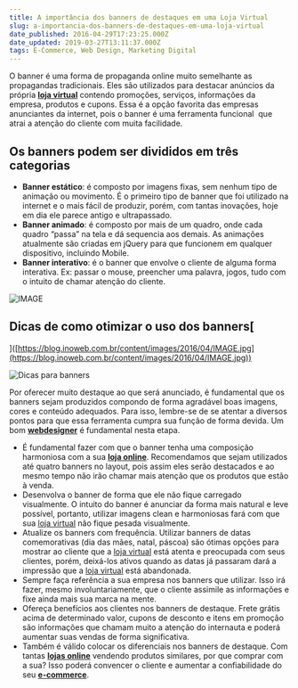 ```yaml
---
title: A importância dos banners de destaques em uma Loja Virtual
slug: a-importancia-dos-banners-de-destaques-em-uma-loja-virtual
date_published: 2016-04-29T17:23:25.000Z
date_updated: 2019-03-27T13:11:37.000Z
tags: E-Commerce, Web Design, Marketing Digital
---
```


O banner é uma forma de propaganda online muito semelhante as propagandas tradicionais. Eles são utilizados para destacar anúncios da própria **[loja virtual](https://inoweb.com.br/criacao-de-loja-virtual)** contendo promoções, serviços, informações da empresa, produtos e cupons. Essa é a opção favorita das empresas anunciantes da internet, pois o banner é uma ferramenta funcional  que atrai a atenção do cliente com muita facilidade.

## Os banners podem ser divididos em três categorias

- **Banner estático**: é composto por imagens fixas, sem nenhum tipo de animação ou movimento. É o primeiro tipo de banner que foi utilizado na internet e o mais fácil de produzir, porém, com tantas inovações, hoje em dia ele parece antigo e ultrapassado.
- **Banner animado**: é composto por mais de um quadro, onde cada quadro “passa” na tela e dá sequencia aos demais. As animações atualmente são criadas em jQuery para que funcionem em qualquer dispositivo, incluindo Mobile.
- **Banner interativo**: é o banner que envolve o cliente de alguma forma interativa. Ex: passar o mouse, preencher uma palavra, jogos, tudo com o intuito de chamar atenção do cliente.

![IMAGE](https://blog.inoweb.com.br/content/images/2016/04/IMAGE.jpg)

## Dicas de como otimizar o uso dos banners[

]([https://blog.inoweb.com.br/content/images/2016/04/IMAGE.jpg](https://blog.inoweb.com.br/content/images/2016/04/IMAGE.jpg))

![Dicas para banners](https://blog.inoweb.com.br/content/images/2016/04/dicas-para-banners-1024x327.jpg)

Por oferecer muito destaque ao que será anunciado, é fundamental que os banners sejam produzidos compondo de forma agradável boas imagens, cores e conteúdo adequados. Para isso, lembre-se de se atentar a diversos pontos para que essa ferramenta cumpra sua função de forma devida. Um bom **[webdesigner](https://inoweb.com.br/web-design)** é fundamental nesta etapa.

- É fundamental fazer com que o banner tenha uma composição harmoniosa com a sua **[loja online](https://inoweb.com.br/criacao-de-loja-virtual)**. Recomendamos que sejam utilizados até quatro banners no layout, pois assim eles serão destacados e ao mesmo tempo não irão chamar mais atenção que os produtos que estão à venda.
- Desenvolva o banner de forma que ele não fique carregado visualmente. O intuito do banner é anunciar da forma mais natural e leve possível, portanto, utilizar imagens clean e harmoniosas fará com que sua [loja virtual](https://inoweb.com.br/criacao-de-loja-virtual) não fique pesada visualmente.
- Atualize os banners com frequência. Utilizar banners de datas comemorativas (dia das mães, natal, páscoa) são ótimas opções para mostrar ao cliente que a [loja virtual](https://inoweb.com.br/criacao-de-loja-virtual) está atenta e preocupada com seus clientes, porém, deixá-los ativos quando as datas já passaram dará a impressão que a [loja virtual](https://inoweb.com.br/criacao-de-loja-virtual) está abandonada.
- Sempre faça referência a sua empresa nos banners que utilizar. Isso irá fazer, mesmo involuntariamente, que o cliente assimile as informações e fixe ainda mais sua marca na mente.
- Ofereça benefícios aos clientes nos banners de destaque. Frete grátis acima de determinado valor, cupons de desconto e itens em promoção são informações que chamam muito a atenção do internauta e poderá aumentar suas vendas de forma significativa.
- Também é válido colocar os diferenciais nos banners de destaque. Com tantas **[lojas online](https://inoweb.com.br/criacao-de-loja-virtual)** vendendo produtos similares, por que comprar com a sua? Isso poderá convencer o cliente e aumentar a confiabilidade do seu **[e-commerce](https://inoweb.com.br/criacao-de-loja-virtual)**.
